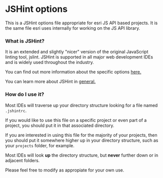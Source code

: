 # JSHint options

This is a JSHint options file appropriate for esri JS API based projects.
It is the same file esri uses internally for working on the JS API library.

### What is JSHint?

It is an extended and slightly "nicer" version of the original JavaScript linting tool, jslint.
JSHint is supported in all major web development IDEs and is widely used throughout the industry.

You can find out more information about the specific options [here.](http://jshint.com/docs/options/)

You can learn more about JSHint in [general.](http://jshint.com/about/)

### How do I use it?

Most IDEs will traverse up your directory structure looking for a file named `.jshintrc`.

If you would like to use this file on a specific project or even part of a project, you should put it in that associated directory.

If you are interested in using this file for the majority of your projects, then you should put it somewhere higher up in your directory structure, such as your `projects` folder, for example.

Most IDEs will look **up** the directory structure, but **never** further down or in adjacent folders.

Please feel free to modify as appropiate for your own use.

